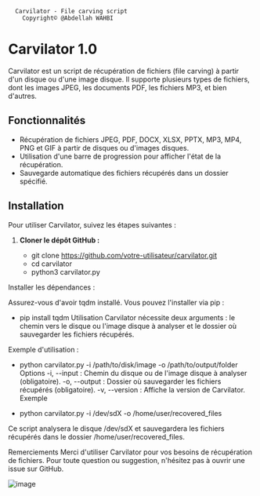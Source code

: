       Carvilator - File carving script 
        Copyright© @Abdellah WAHBI                         
# Carvilator 1.0

Carvilator est un script de récupération de fichiers (file carving) à partir d'un disque ou d'une image disque. Il supporte plusieurs types de fichiers, dont les images JPEG, les documents PDF, les fichiers MP3, et bien d'autres.

## Fonctionnalités

- Récupération de fichiers JPEG, PDF, DOCX, XLSX, PPTX, MP3, MP4, PNG et GIF à partir de disques ou d'images disques.
- Utilisation d'une barre de progression pour afficher l'état de la récupération.
- Sauvegarde automatique des fichiers récupérés dans un dossier spécifié.

## Installation

Pour utiliser Carvilator, suivez les étapes suivantes :

1. **Cloner le dépôt GitHub :**

   - git clone https://github.com/votre-utilisateur/carvilator.git
   - cd carvilator
   - python3 carvilator.py
  
  Installer les dépendances :

Assurez-vous d'avoir tqdm installé. Vous pouvez l'installer via pip :

   - pip install tqdm
Utilisation
Carvilator nécessite deux arguments : le chemin vers le disque ou l'image disque à analyser et le dossier où sauvegarder les fichiers récupérés.

Exemple d'utilisation :

   - python carvilator.py -i /path/to/disk/image -o /path/to/output/folder
Options
   -i, --input : Chemin du disque ou de l'image disque à analyser (obligatoire).
   -o, --output : Dossier où sauvegarder les fichiers récupérés (obligatoire).
   -v, --version : Affiche la version de Carvilator.
Exemple

   - python carvilator.py -i /dev/sdX -o /home/user/recovered_files
     
Ce script analysera le disque /dev/sdX et sauvegardera les fichiers récupérés dans le dossier /home/user/recovered_files.

Remerciements
Merci d'utiliser Carvilator pour vos besoins de récupération de fichiers. Pour toute question ou suggestion, n'hésitez pas à ouvrir une issue sur GitHub.

![image](https://github.com/AbdellahWB/Carvilator/assets/99265207/ab32cbb3-7b5f-4fb0-ba54-3d673ad42b80)
